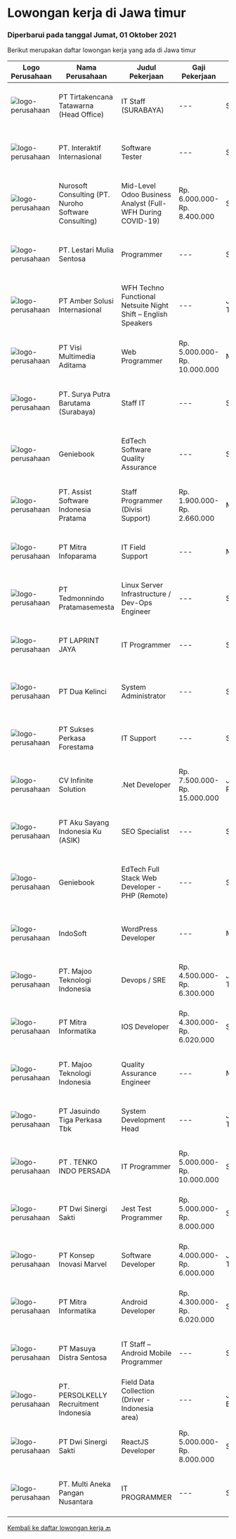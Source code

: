 
  # Lowongan kerja di Jawa timur

  ### Diperbarui pada tanggal Jumat, 01 Oktober 2021

  Berikut merupakan daftar lowongan kerja yang ada di Jawa timur

  |Logo Perusahaan | Nama Perusahaan | Judul Pekerjaan | Gaji Pekerjaan | Lokasi | Deskripsi | Tanggal diunggah | Pranala |
  | -------------- | --------------- | --------------- | --------- | --------- | -------------- | ------- | ----------- |
  |![logo-perusahaan](https://image-service-cdn.seek.com.au/454b279b09c2c94aad59ede07b497b02ce710fc2/ee4dce1061f3f616224767ad58cb2fc751b8d2dc)|PT Tirtakencana Tatawarna (Head Office)|IT Staff (SURABAYA)|---|Surabaya|Kualifikasi: Usia maksimal 28 tahun Pendidikan minimal S1 Teknik Informatika, IPK minimal 3.0 Pengalaman minimal 1 tahun Wajib memiliki sertifikat...|Kamis, 30 September 2021|https://www.jobstreet.co.id/id/job/it-staff-surabaya-3643655?token=0~7abfb28e-1884-478f-a811-c5ffa1a670aa&sectionRank=1&jobId=jobstreet-id-job-3643655|
|![logo-perusahaan](https://image-service-cdn.seek.com.au/fee2a774c571292590a8ae7f4d792de75df7af6c/ee4dce1061f3f616224767ad58cb2fc751b8d2dc)|PT. Interaktif Internasional|Software Tester|---|Surabaya|Kami perusahaan IT yang telah beridiri sejak 2001 hingga sekarang, sedang membutuhkan seorang SOFTWARE TESTER dengan lingkup pekerjaan sebagai berikut...|Kamis, 30 September 2021|https://www.jobstreet.co.id/id/job/software-tester-3643945?token=0~7abfb28e-1884-478f-a811-c5ffa1a670aa&sectionRank=2&jobId=jobstreet-id-job-3643945|
|![logo-perusahaan](https://image-service-cdn.seek.com.au/80d9f9357b1a2e56b4a86927c47c40f644df9ce9/ee4dce1061f3f616224767ad58cb2fc751b8d2dc)|Nurosoft Consulting (PT. Nuroho Software Consulting)|Mid-Level Odoo Business Analyst (Full-WFH During COVID-19)|Rp. 6.000.000-Rp. 8.400.000|Surabaya|Analyze customer business processes, write specifications, and suggest solutions. Implement the agreed solutions. Write test cases and check the...|Rabu, 29 September 2021|https://www.jobstreet.co.id/id/job/mid-level-odoo-business-analyst-full-wfh-during-covid-19-3627449?token=0~7abfb28e-1884-478f-a811-c5ffa1a670aa&sectionRank=3&jobId=jobstreet-id-job-3627449|
|![logo-perusahaan](https://image-service-cdn.seek.com.au/6340810020c6ac51e62e122dc7bf15342d58b15c/ee4dce1061f3f616224767ad58cb2fc751b8d2dc)|PT. Lestari Mulia Sentosa|Programmer|---|Sidoarjo|Usia maks 30 tahun Kandidat harus memiliki setidaknya Gelar Sarjana di Segala Jurusan dengan IPK minimal 3.00 Setidaknya memiliki 2 tahun pengalaman...|Kamis, 30 September 2021|https://www.jobstreet.co.id/id/job/programmer-3643996?token=0~7abfb28e-1884-478f-a811-c5ffa1a670aa&sectionRank=4&jobId=jobstreet-id-job-3643996|
|![logo-perusahaan](https://us.123rf.com/450wm/pavelstasevich/pavelstasevich1811/pavelstasevich181101027/112815900-stock-vector-no-image-available-icon-flat-vector.jpg?ver=6)|PT Amber Solusi Internasional|WFH Techno Functional Netsuite Night Shift – English Speakers|---|Jawa Timur|WFH IT Support Night Shift – English SpeakersDuties and Responsibilities:  Supporting the business in IT area (application and data) Update pricing...|Rabu, 29 September 2021|https://www.jobstreet.co.id/id/job/wfh-techno-functional-netsuite-night-shift-english-speakers-3643356?token=0~7abfb28e-1884-478f-a811-c5ffa1a670aa&sectionRank=5&jobId=jobstreet-id-job-3643356|
|![logo-perusahaan](https://image-service-cdn.seek.com.au/b8528c389ba1b59ec14f571684d5a518b5b2a7b1/ee4dce1061f3f616224767ad58cb2fc751b8d2dc)|PT Visi Multimedia Aditama|Web Programmer|Rp. 5.000.000-Rp. 10.000.000|Malang|Requirements: Candidate must possess at least a Diploma, Bachelor's Degree, Art/ Design/ Creative Multimedia, Computer Science/Information Technology,...|Kamis, 30 September 2021|https://www.jobstreet.co.id/id/job/web-programmer-3634085?token=0~7abfb28e-1884-478f-a811-c5ffa1a670aa&sectionRank=6&jobId=jobstreet-id-job-3634085|
|![logo-perusahaan](https://image-service-cdn.seek.com.au/3bee09d94a5188f3077015d94059a0154577e672/ee4dce1061f3f616224767ad58cb2fc751b8d2dc)|PT. Surya Putra Barutama (Surabaya)|Staff IT|---|Surabaya|Pembuatan &amp; maintanance program. Administrasi jaringan. Pemeliharaan hardware. Memiliki kemampuan analitycal, problem solving &amp; detail...|Kamis, 30 September 2021|https://www.jobstreet.co.id/id/job/staff-it-3644235?token=0~7abfb28e-1884-478f-a811-c5ffa1a670aa&sectionRank=7&jobId=jobstreet-id-job-3644235|
|![logo-perusahaan](https://image-service-cdn.seek.com.au/13804b394dc9a5ab5665090f631e1e655e021f78/ee4dce1061f3f616224767ad58cb2fc751b8d2dc)|Geniebook|EdTech Software Quality Assurance|---|Surabaya|Expanding exponentially across South East Asia, Geniebook is on the lookout for global talents to create an impact with our team. We offer many...|Rabu, 29 September 2021|https://www.jobstreet.co.id/id/job/edtech-software-quality-assurance-8835288/origin/sg?token=0~7abfb28e-1884-478f-a811-c5ffa1a670aa&sectionRank=8&jobId=jobstreet-sg-job-8835288|
|![logo-perusahaan](https://image-service-cdn.seek.com.au/74834bb982ba23896ece49af9929c22cffaf838e/ee4dce1061f3f616224767ad58cb2fc751b8d2dc)|PT. Assist Software Indonesia Pratama|Staff Programmer (Divisi Support)|Rp. 1.900.000-Rp. 2.660.000|Malang|Deskripsi Pekerjaan Staff Programer Divisi Support :  Implementasi program kepada customer Bugs fixing program Pengerjaan request atau customize...|Rabu, 29 September 2021|https://www.jobstreet.co.id/id/job/staff-programmer-divisi-support-3642304?token=0~7abfb28e-1884-478f-a811-c5ffa1a670aa&sectionRank=9&jobId=jobstreet-id-job-3642304|
|![logo-perusahaan](https://image-service-cdn.seek.com.au/8141e1a24c77e5f291a80cf9dfc94b33b4aef523/ee4dce1061f3f616224767ad58cb2fc751b8d2dc)|PT Mitra Infoparama|IT Field Support|---|Manado|Kualifikasi : Pendidikan minimal SMK jurusan TKJ atau setara. Pengalaman kerja minimal 6 bulan. Menguasai perangkat keras (hardware) PC dan Laptop...|Rabu, 29 September 2021|https://www.jobstreet.co.id/id/job/it-field-support-3642724?token=0~7abfb28e-1884-478f-a811-c5ffa1a670aa&sectionRank=10&jobId=jobstreet-id-job-3642724|
|![logo-perusahaan](https://image-service-cdn.seek.com.au/fbd5d100d4e48efd2382864d83a08296ce0d7055/ee4dce1061f3f616224767ad58cb2fc751b8d2dc)|PT Tedmonnindo Pratamasemesta|Linux Server Infrastructure / Dev-Ops Engineer|---|Surabaya|Kualifikasi: Maksimal usia 35 tahun  Lulusan D3 atau S1 Jurusan Teknik Informatika, Sistem Komputer ...|Kamis, 30 September 2021|https://www.jobstreet.co.id/id/job/linux-server-infrastructure-dev-ops-engineer-3629036?token=0~7abfb28e-1884-478f-a811-c5ffa1a670aa&sectionRank=11&jobId=jobstreet-id-job-3629036|
|![logo-perusahaan](https://image-service-cdn.seek.com.au/52ef4afb9b12e9a943d6f98618c9fd87475c1900/ee4dce1061f3f616224767ad58cb2fc751b8d2dc)|PT LAPRINT JAYA|IT Programmer|---|Surabaya|Membuat aplikasi Web/ Mobile baik offline maupun online untuk segala keperluan perkantoran Melakukan percobaan menjalankan program dan aplikasi...|Rabu, 29 September 2021|https://www.jobstreet.co.id/id/job/it-programmer-3627504?token=0~7abfb28e-1884-478f-a811-c5ffa1a670aa&sectionRank=12&jobId=jobstreet-id-job-3627504|
|![logo-perusahaan](https://image-service-cdn.seek.com.au/339d3e0b0c1ae837a917a17d968e0b711352fb16/ee4dce1061f3f616224767ad58cb2fc751b8d2dc)|PT Dua Kelinci|System Administrator|---|Surabaya|Tanggung jawab : Melakukan backup dan restore database Menjaga tingkat keamanan dan melakukan tuning kinerja server linux Merancang dan melakukan...|Selasa, 28 September 2021|https://www.jobstreet.co.id/id/job/system-administrator-3640802?token=0~7abfb28e-1884-478f-a811-c5ffa1a670aa&sectionRank=13&jobId=jobstreet-id-job-3640802|
|![logo-perusahaan](https://image-service-cdn.seek.com.au/a5e035fbe4c1abe50c135a84b0d6dd25fbb37afb/ee4dce1061f3f616224767ad58cb2fc751b8d2dc)|PT Sukses Perkasa Forestama|IT Support|---|Surabaya|Syarat : 1. Pendidikan minimal D3 Teknik Informatika / Sistem Informasi2. Usia maksimal 30 Tahun.3. Berpengalaman Minimal 1 Tahun dibidang yang...|Selasa, 28 September 2021|https://www.jobstreet.co.id/id/job/it-support-3641098?token=0~7abfb28e-1884-478f-a811-c5ffa1a670aa&sectionRank=14&jobId=jobstreet-id-job-3641098|
|![logo-perusahaan](https://image-service-cdn.seek.com.au/56b5c687b70921e14aef5f4e25daf5f16805eb94/ee4dce1061f3f616224767ad58cb2fc751b8d2dc)|CV Infinite Solution|.Net Developer|Rp. 7.500.000-Rp. 15.000.000|Jakarta Raya|Works from home is our advantage, there's never been a better time to work from home Monday to Friday 9 Hours / day Having own PC / Laptop minimal...|Rabu, 29 September 2021|https://www.jobstreet.co.id/id/job/net-developer-3642328?token=0~7abfb28e-1884-478f-a811-c5ffa1a670aa&sectionRank=15&jobId=jobstreet-id-job-3642328|
|![logo-perusahaan](https://image-service-cdn.seek.com.au/5f879a2b25c8f0587d96f1dfef8f362389c2997d/ee4dce1061f3f616224767ad58cb2fc751b8d2dc)|PT Aku Sayang Indonesia Ku (ASIK)|SEO Specialist|---|Sidoarjo|Mengelola Search Engine Marketing. Mengatur strategi konten. Optimasi struktur on page dan off page website. Peningkatan organic traffic untuk keyword...|Rabu, 29 September 2021|https://www.jobstreet.co.id/id/job/seo-specialist-3642729?token=0~7abfb28e-1884-478f-a811-c5ffa1a670aa&sectionRank=16&jobId=jobstreet-id-job-3642729|
|![logo-perusahaan](https://image-service-cdn.seek.com.au/13804b394dc9a5ab5665090f631e1e655e021f78/ee4dce1061f3f616224767ad58cb2fc751b8d2dc)|Geniebook|EdTech Full Stack Web Developer - PHP (Remote)|---|Surabaya|Expanding exponentially across South East Asia, Geniebook is on the lookout for global talents to create an impact with our team. We offer many...|Kamis, 30 September 2021|https://www.jobstreet.co.id/id/job/edtech-full-stack-web-developer-php-remote-8839142/origin/sg?token=0~7abfb28e-1884-478f-a811-c5ffa1a670aa&sectionRank=17&jobId=jobstreet-sg-job-8839142|
|![logo-perusahaan](https://image-service-cdn.seek.com.au/fbd57a90b36e6d6fe13c8e714c23f2e07616d0cb/ee4dce1061f3f616224767ad58cb2fc751b8d2dc)|IndoSoft|WordPress Developer|---|Malang|We are looking for Word Press Developer (not Word Press installer or just user).  Responsibilities Install a standard set of proprietary set of...|Rabu, 29 September 2021|https://www.jobstreet.co.id/id/job/wordpress-developer-3633255?token=0~7abfb28e-1884-478f-a811-c5ffa1a670aa&sectionRank=18&jobId=jobstreet-id-job-3633255|
|![logo-perusahaan](https://image-service-cdn.seek.com.au/2a2c8a948d223cf92abbc34c9b4e6cee325386db/ee4dce1061f3f616224767ad58cb2fc751b8d2dc)|PT. Majoo Teknologi Indonesia|Devops / SRE|Rp. 4.500.000-Rp. 6.300.000|Jawa Timur|As DevOps, you will benchmark system performance, build automation tool, enhance deployment process, secure servers, pinpoint infrastructure issues...|Kamis, 30 September 2021|https://www.jobstreet.co.id/id/job/devops-sre-3629386?token=0~7abfb28e-1884-478f-a811-c5ffa1a670aa&sectionRank=19&jobId=jobstreet-id-job-3629386|
|![logo-perusahaan](https://image-service-cdn.seek.com.au/f41a3a3e89984f2dabec38a3b33e4fa0e4b94970/ee4dce1061f3f616224767ad58cb2fc751b8d2dc)|PT Mitra Informatika|IOS Developer|Rp. 4.300.000-Rp. 6.020.000|Surabaya|About Mitra InformatikaMitra Informatika is an IT company based in Surabaya that positioning itself to become the market leader in providing...|Jumat, 01 Oktober 2021|https://www.jobstreet.co.id/id/job/ios-developer-3644713?token=0~7abfb28e-1884-478f-a811-c5ffa1a670aa&sectionRank=20&jobId=jobstreet-id-job-3644713|
|![logo-perusahaan](https://image-service-cdn.seek.com.au/2a2c8a948d223cf92abbc34c9b4e6cee325386db/ee4dce1061f3f616224767ad58cb2fc751b8d2dc)|PT. Majoo Teknologi Indonesia|Quality Assurance Engineer|---|Malang|We are looking for an experienced QA Engineer with proven work with testing process. Responsible designing and implementing tests, debugging and...|Kamis, 30 September 2021|https://www.jobstreet.co.id/id/job/quality-assurance-engineer-3629435?token=0~7abfb28e-1884-478f-a811-c5ffa1a670aa&sectionRank=21&jobId=jobstreet-id-job-3629435|
|![logo-perusahaan](https://image-service-cdn.seek.com.au/f9cd043f1011fee386470591649d3e30b502df59/ee4dce1061f3f616224767ad58cb2fc751b8d2dc)|PT Jasuindo Tiga Perkasa Tbk|System Development Head|---|Jawa Timur|Kualifikasi: Pendidikan minimal S1 Teknik Informatika/Sistem Informasi/Teknik Komputer. Menguasai prinsip SDLC dengan baik dan agile metodology....|Rabu, 29 September 2021|https://www.jobstreet.co.id/id/job/system-development-head-3633482?token=0~7abfb28e-1884-478f-a811-c5ffa1a670aa&sectionRank=22&jobId=jobstreet-id-job-3633482|
|![logo-perusahaan](https://image-service-cdn.seek.com.au/fc371c4416a8aa38197d17256cc1198a469bd797/ee4dce1061f3f616224767ad58cb2fc751b8d2dc)|PT . TENKO INDO PERSADA|IT Programmer|Rp. 5.000.000-Rp. 10.000.000|Surabaya|PT. TENKO INDO PERSADA membutuhkan tenaga programmer yang berpengalaman ,gaji antara 5 juta - 15 juta per bulan. 1. Persyaratan Umum- Pengalamanan 2-3...|Selasa, 28 September 2021|https://www.jobstreet.co.id/id/job/it-programmer-3632317?token=0~7abfb28e-1884-478f-a811-c5ffa1a670aa&sectionRank=23&jobId=jobstreet-id-job-3632317|
|![logo-perusahaan](https://image-service-cdn.seek.com.au/48000a23e55f7d8a883b7e14be8ca2b0c0fb04de/ee4dce1061f3f616224767ad58cb2fc751b8d2dc)|PT Dwi Sinergi Sakti|Jest Test Programmer|Rp. 5.000.000-Rp. 8.000.000|Surabaya|Currently we have on going project that need automation test, we need hand to make sure the project less bug and problem. so, the guy we need must do...|Selasa, 28 September 2021|https://www.jobstreet.co.id/id/job/jest-test-programmer-3626166?token=0~7abfb28e-1884-478f-a811-c5ffa1a670aa&sectionRank=24&jobId=jobstreet-id-job-3626166|
|![logo-perusahaan](https://image-service-cdn.seek.com.au/0dc9d6ca38fc82691c5caaa0cd12789b2b307bc9/ee4dce1061f3f616224767ad58cb2fc751b8d2dc)|PT Konsep Inovasi Marvel|Software Developer|Rp. 4.000.000-Rp. 6.000.000|Jawa Timur|We are looking for software developers to develop and maintain software products. You may work on our back-end system using Java/Kotlin stack or...|Rabu, 29 September 2021|https://www.jobstreet.co.id/id/job/software-developer-3632941?token=0~7abfb28e-1884-478f-a811-c5ffa1a670aa&sectionRank=25&jobId=jobstreet-id-job-3632941|
|![logo-perusahaan](https://image-service-cdn.seek.com.au/f41a3a3e89984f2dabec38a3b33e4fa0e4b94970/ee4dce1061f3f616224767ad58cb2fc751b8d2dc)|PT Mitra Informatika|Android Developer|Rp. 4.300.000-Rp. 6.020.000|Surabaya|About Mitra InformatikaMitra Informatika is an IT company based in Surabaya that positioning itself to become the market leader in providing...|Rabu, 29 September 2021|https://www.jobstreet.co.id/id/job/android-developer-3627782?token=0~7abfb28e-1884-478f-a811-c5ffa1a670aa&sectionRank=26&jobId=jobstreet-id-job-3627782|
|![logo-perusahaan](https://image-service-cdn.seek.com.au/ad7f7b1867b6a11553cbcdaa84a49d43e3e65279/ee4dce1061f3f616224767ad58cb2fc751b8d2dc)|PT Masuya Distra Sentosa|IT Staff – Android Mobile Programmer|---|Surabaya|•	Creating mobile applications with the Android programming language and creating a backend using php / Javascript•	Developing Java Desktop...|Rabu, 29 September 2021|https://www.jobstreet.co.id/id/job/it-staff-android-mobile-programmer-3628621?token=0~7abfb28e-1884-478f-a811-c5ffa1a670aa&sectionRank=27&jobId=jobstreet-id-job-3628621|
|![logo-perusahaan](https://image-service-cdn.seek.com.au/a778cc2d537d275f0abc3d64068f14c4c640057e/ee4dce1061f3f616224767ad58cb2fc751b8d2dc)|PT. PERSOLKELLY Recruitment Indonesia|Field Data Collection (Driver - Indonesia area)|---|Jawa Barat|Role Responsibility : Collect (map) imaginary in the areas as per instructed by leader. To fulfill mapping target in daily/monthly basis &amp;...|Senin, 27 September 2021|https://www.jobstreet.co.id/id/job/field-data-collection-driver-indonesia-area-3640572?token=0~7abfb28e-1884-478f-a811-c5ffa1a670aa&sectionRank=28&jobId=jobstreet-id-job-3640572|
|![logo-perusahaan](https://image-service-cdn.seek.com.au/e95a061b735bddab1e607e5a77ffcd7088c1c24d/ee4dce1061f3f616224767ad58cb2fc751b8d2dc)|PT Dwi Sinergi Sakti|ReactJS Developer|Rp. 5.000.000-Rp. 8.000.000|Surabaya|Currently we have on going project that need Front End programmer that familiar with Javascript language, we need partner that can help us : Build...|Selasa, 28 September 2021|https://www.jobstreet.co.id/id/job/reactjs-developer-3626156?token=0~7abfb28e-1884-478f-a811-c5ffa1a670aa&sectionRank=29&jobId=jobstreet-id-job-3626156|
|![logo-perusahaan](https://image-service-cdn.seek.com.au/7683c282b3cffe618a9c0beacd511f2b758d3b15/ee4dce1061f3f616224767ad58cb2fc751b8d2dc)|PT. Multi Aneka Pangan Nusantara|IT PROGRAMMER|---|Surabaya|DESKRIPSI PEKERJAAN: Membuat aplikasi Web/Mobile/Desktop sesuai dengan kebutuhan Perusahaan. Menganalisa kebutuhan Perusahaan dan menerapkannya pada...|Rabu, 29 September 2021|https://www.jobstreet.co.id/id/job/it-programmer-3642217?token=0~7abfb28e-1884-478f-a811-c5ffa1a670aa&sectionRank=30&jobId=jobstreet-id-job-3642217|


  [Kembali ke daftar lowongan kerja 🔙](../README.md#daftar-lowongan-kerja)
  
